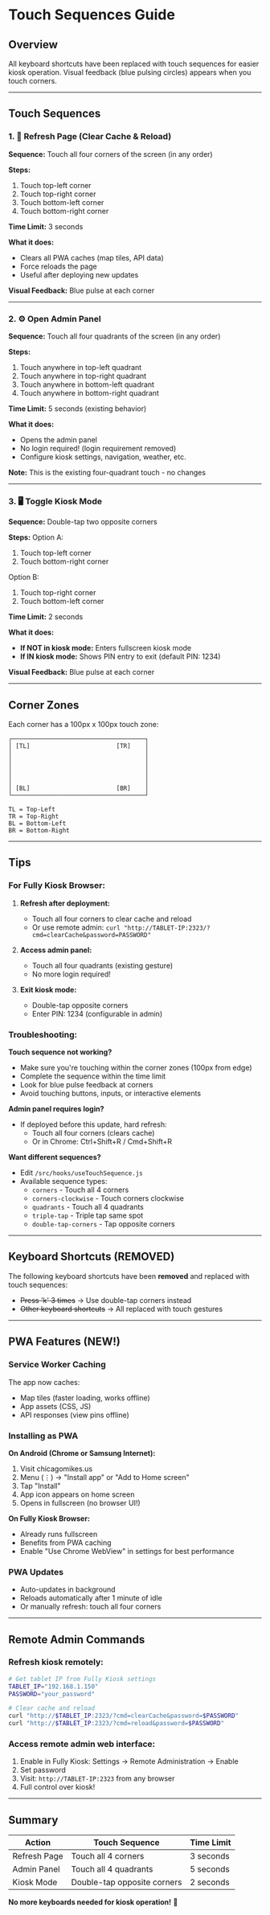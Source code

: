 # Touch Sequences Guide

## Overview

All keyboard shortcuts have been replaced with touch sequences for easier kiosk operation. Visual feedback (blue pulsing circles) appears when you touch corners.

---

## Touch Sequences

### 1. 🔄 **Refresh Page** (Clear Cache & Reload)

**Sequence:** Touch all four corners of the screen (in any order)

**Steps:**
1. Touch top-left corner
2. Touch top-right corner
3. Touch bottom-left corner
4. Touch bottom-right corner

**Time Limit:** 3 seconds

**What it does:**
- Clears all PWA caches (map tiles, API data)
- Force reloads the page
- Useful after deploying new updates

**Visual Feedback:** Blue pulse at each corner

---

### 2. ⚙️ **Open Admin Panel**

**Sequence:** Touch all four quadrants of the screen (in any order)

**Steps:**
1. Touch anywhere in top-left quadrant
2. Touch anywhere in top-right quadrant
3. Touch anywhere in bottom-left quadrant
4. Touch anywhere in bottom-right quadrant

**Time Limit:** 5 seconds (existing behavior)

**What it does:**
- Opens the admin panel
- No login required! (login requirement removed)
- Configure kiosk settings, navigation, weather, etc.

**Note:** This is the existing four-quadrant touch - no changes

---

### 3. 🖥️ **Toggle Kiosk Mode**

**Sequence:** Double-tap two opposite corners

**Steps:**
Option A:
1. Touch top-left corner
2. Touch bottom-right corner

Option B:
1. Touch top-right corner
2. Touch bottom-left corner

**Time Limit:** 2 seconds

**What it does:**
- **If NOT in kiosk mode:** Enters fullscreen kiosk mode
- **If IN kiosk mode:** Shows PIN entry to exit (default PIN: 1234)

**Visual Feedback:** Blue pulse at each corner

---

## Corner Zones

Each corner has a 100px x 100px touch zone:

```
┌─────────────────────────────────────┐
│ [TL]                        [TR]    │
│                                     │
│                                     │
│                                     │
│                                     │
│                                     │
│ [BL]                        [BR]    │
└─────────────────────────────────────┘

TL = Top-Left
TR = Top-Right
BL = Bottom-Left
BR = Bottom-Right
```

---

## Tips

### For Fully Kiosk Browser:

1. **Refresh after deployment:**
   - Touch all four corners to clear cache and reload
   - Or use remote admin: `curl "http://TABLET-IP:2323/?cmd=clearCache&password=PASSWORD"`

2. **Access admin panel:**
   - Touch all four quadrants (existing gesture)
   - No more login required!

3. **Exit kiosk mode:**
   - Double-tap opposite corners
   - Enter PIN: 1234 (configurable in admin)

### Troubleshooting:

**Touch sequence not working?**
- Make sure you're touching within the corner zones (100px from edge)
- Complete the sequence within the time limit
- Look for blue pulse feedback at corners
- Avoid touching buttons, inputs, or interactive elements

**Admin panel requires login?**
- If deployed before this update, hard refresh:
  - Touch all four corners (clears cache)
  - Or in Chrome: Ctrl+Shift+R / Cmd+Shift+R

**Want different sequences?**
- Edit `/src/hooks/useTouchSequence.js`
- Available sequence types:
  - `corners` - Touch all 4 corners
  - `corners-clockwise` - Touch corners clockwise
  - `quadrants` - Touch all 4 quadrants
  - `triple-tap` - Triple tap same spot
  - `double-tap-corners` - Tap opposite corners

---

## Keyboard Shortcuts (REMOVED)

The following keyboard shortcuts have been **removed** and replaced with touch sequences:

- ~~Press 'k' 3 times~~ → Use double-tap corners instead
- ~~Other keyboard shortcuts~~ → All replaced with touch gestures

---

## PWA Features (NEW!)

### Service Worker Caching

The app now caches:
- Map tiles (faster loading, works offline)
- App assets (CSS, JS)
- API responses (view pins offline)

### Installing as PWA

**On Android (Chrome or Samsung Internet):**
1. Visit chicagomikes.us
2. Menu (⋮) → "Install app" or "Add to Home screen"
3. Tap "Install"
4. App icon appears on home screen
5. Opens in fullscreen (no browser UI!)

**On Fully Kiosk Browser:**
- Already runs fullscreen
- Benefits from PWA caching
- Enable "Use Chrome WebView" in settings for best performance

### PWA Updates

- Auto-updates in background
- Reloads automatically after 1 minute of idle
- Or manually refresh: touch all four corners

---

## Remote Admin Commands

### Refresh kiosk remotely:

```bash
# Get tablet IP from Fully Kiosk settings
TABLET_IP="192.168.1.150"
PASSWORD="your_password"

# Clear cache and reload
curl "http://$TABLET_IP:2323/?cmd=clearCache&password=$PASSWORD"
curl "http://$TABLET_IP:2323/?cmd=reload&password=$PASSWORD"
```

### Access remote admin web interface:

1. Enable in Fully Kiosk: Settings → Remote Administration → Enable
2. Set password
3. Visit: `http://TABLET-IP:2323` from any browser
4. Full control over kiosk!

---

## Summary

| Action | Touch Sequence | Time Limit |
|--------|---------------|------------|
| Refresh Page | Touch all 4 corners | 3 seconds |
| Admin Panel | Touch all 4 quadrants | 5 seconds |
| Kiosk Mode | Double-tap opposite corners | 2 seconds |

**No more keyboards needed for kiosk operation!** 🎉
